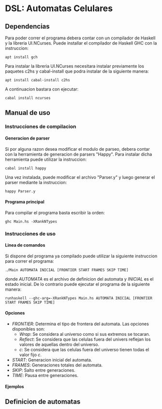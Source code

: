 # DSL: Automatas Celulares
## Dependencias
Para poder correr el programa debera contar con un compilador de Haskell y la libreria UI.NCurses.
Puede installar el compilador de Haskell GHC con la instruccion:
```shell
apt install gch
```
Para instalar la libreria UI.NCurses necesitara instalar previamente los paquetes c2hs y cabal-install que podra instalar de la siguiente manera:
```shell
apt install cabal-install c2hs
```
A continuacion bastara con ejecutar:
```shell
cabal install ncurses
```
## Manual de uso
### Instrucciones de compilacion
#### Generacion de parser
Si por alguna razon desea modificar el modulo de parseo, debera contar con la herramienta de generacion de parsers "Happy".
Para instalar dicha herramienta puede utilizar la instruccion:
```shell
cabal install happy
```
Una vez instalada, puede modificar el archivo "Parser.y" y luego generar el parser mediante la instruccion:
```shell
happy Parser.y
```
#### Programa principal
Para compilar el programa basta escribir la orden:
```shell
ghc Main.hs -XRankNTypes
```
### Instrucciones de uso
#### Linea de comandos
Si dispone del programa ya compilado puede utilizar la siguiente instruccion para correr el programa:
```shell
./Main AUTOMATA INICIAL [FRONTIER START FRAMES SKIP TIME]
```
donde *AUTOMATA* es el archivo de definicion del automata y *INICIAL* es el estado inicial.
De lo contrario puede ejecutar el programa de la siguiente manera:
```shell
runhaskell --ghc-arg=-XRankNTypes Main.hs AUTOMATA INICIAL [FRONTIER START FRAMES SKIP TIME]
```
#### Opciones
- *FRONTIER*: Determina el tipo de frontera del automata. Las opciones disponibles son:
  - *Wrap*: Se considera al universo como si sus extremos se tocaran.
  - *Reflect*: Se considera que las celulas fuera del univers reflejan los valores de aquellas dentro del universo.
  - *c*: Se considera que las celulas fuera del universo tienen todas el valor fijo *c*.
- *START*: Generacion inicial del automata.
- *FRAMES*: Generaciones totales del automata.
- *SKIP*: Salto entre generaciones.
- *TIME*: Pausa entre generaciones.
#### Ejemplos
## Definicion de automatas

